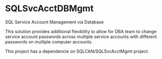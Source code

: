 # SQLSvcAcctDBMgmt
SQL Service Account Management via Database

This solution provides additional flexibility to allow for DBA team to change service account passwords across multiple service accounts with different passwords on multiple computer accounts.

This project has a dependencie on SQLCAN/SQLSvcAcctMgmt project.
